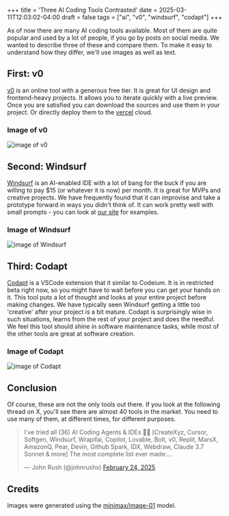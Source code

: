 +++
title = 'Three AI Coding Tools Contrasted'
date = 2025-03-11T12:03:02-04:00
draft = false
tags = ["ai", "v0", "windsurf", "codapt"]
+++

As of now there are many AI coding tools available. Most of them are quite popular and used by a lot of people, if you go by posts on social media. We wanted to describe three of these and compare them.
To make it easy to understand how they differ, we'll use images as well as text.

## First: v0

[v0](https://v0.dev) is an online tool with a generous free tier. It is great for UI design and frontend-heavy projects. It allows you to iterate quickly with a live preview. Once you are satisfied you can download the sources and use them in your project. Or directly deploy them to the [vercel](https://www.vercel.com) cloud.

### Image of v0

![image of v0](/images/image_of_v0_031125.jpg)

## Second: Windsurf

[Windsurf](https://codeium.com/windsurf) is an AI-enabled IDE with a lot of bang for the buck if you are willing to pay $15 (or whatever it is now) per month. It is great for MVPs and creative projects. We have frequently found that it can improvise and take a prototype forward in ways you didn't think of. It can work pretty well with small prompts - you can look at [our site](https://www.codepromptfu.com) for examples.

### Image of Windsurf

![image of Windsurf](/images/image_of_windsurf_031125.jpg)

## Third: Codapt

[Codapt](https://codapt.ai) is a VSCode extension that it similar to Codeium. It is in restricted beta right now, so you might have to wait before you can get your hands on it. This tool puts a lot of thought and looks at your entire project before making changes. We have typically seen Windsurf getting a little too 'creative' after your project is a bit mature. Codapt is surprisingly wise in such situations, learns from the rest of your project and does the needful. We feel this tool should shine in software maintenance tasks, while most of the other tools are great at software creation.

### Image of Codapt

![image of Codapt](/images/image_of_codapt_031125.jpg)

## Conclusion

Of course, these are not the only tools out there. If you look at the following thread on X, you'll see there are almost 40 tools in the market. You need to use many of them, at different times, for different purposes.

<blockquote class="twitter-tweet"><p lang="en" dir="ltr">I&#39;ve tried all (36) AI Coding Agents & IDEs 😵‍💫 [CreateXyz, Cursor, Softgen, Windsurf, Wrapifai, Copilot, Lovable, Bolt, v0, Replit, MarsX, AmazonQ, Pear, Devin, Github Spark, IDX, Webdraw, Claude 3.7 Sonnet & more] 
The most complete list ever made:…</p>&mdash; John Rush (@johnrushx) <a href="https://twitter.com/johnrushx/status/1894220778557902923?ref_src=twsrc%5Etfw">February 24, 2025</a></blockquote> <script async src="https://platform.twitter.com/widgets.js" charset="utf-8"></script>


## Credits

Images were generated using the [minimax/image-01](https://replicate.com/minimax/image-01) model.
